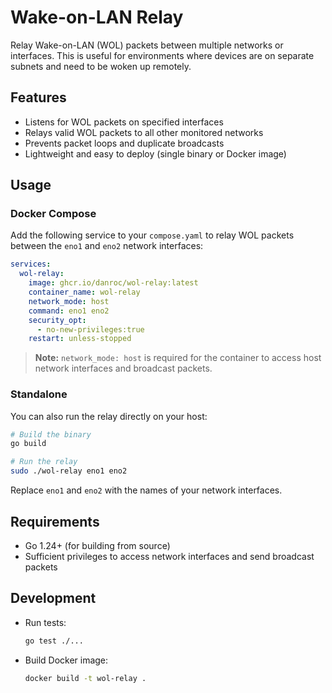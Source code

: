# Wake-on-LAN Relay

Relay Wake-on-LAN (WOL) packets between multiple networks or interfaces. This
is useful for environments where devices are on separate subnets and need to be
woken up remotely.

## Features

- Listens for WOL packets on specified interfaces
- Relays valid WOL packets to all other monitored networks
- Prevents packet loops and duplicate broadcasts
- Lightweight and easy to deploy (single binary or Docker image)

## Usage

### Docker Compose

Add the following service to your `compose.yaml` to relay WOL packets between
the `eno1` and `eno2` network interfaces:

```yaml
services:
  wol-relay:
    image: ghcr.io/danroc/wol-relay:latest
    container_name: wol-relay
    network_mode: host
    command: eno1 eno2
    security_opt:
      - no-new-privileges:true
    restart: unless-stopped
```

> **Note:** `network_mode: host` is required for the container to access host
> network interfaces and broadcast packets.

### Standalone

You can also run the relay directly on your host:

```sh
# Build the binary
go build

# Run the relay
sudo ./wol-relay eno1 eno2
```

Replace `eno1` and `eno2` with the names of your network interfaces.

## Requirements

- Go 1.24+ (for building from source)
- Sufficient privileges to access network interfaces and send broadcast packets

## Development

- Run tests:

  ```sh
  go test ./...
  ```

- Build Docker image:

  ```sh
  docker build -t wol-relay .
  ```
